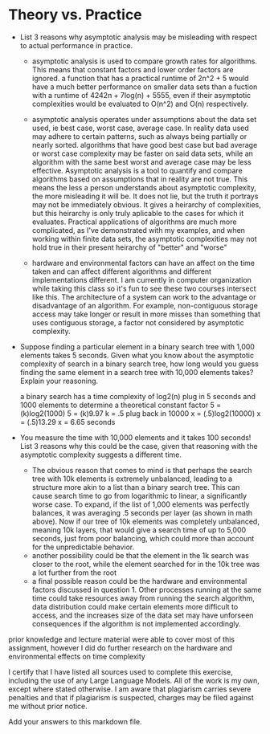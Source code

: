 # Theory vs. Practice

- List 3 reasons why asymptotic analysis may be misleading with respect to
  actual performance in practice.

  - asymptotic analysis is used to compare growth rates for algorithms. This means that constant factors and lower order factors are ignored. a function that has a practical runtime of 2n^2 + 5 would have a much better performance on smaller data sets than a fuction with a runtime of 4242n + 7log(n) + 5555, even if their asymptotic complexities would be evaluated to O(n^2) and O(n) respectively.
 
  - asymptotic analysis operates under assumptions about the data set used, ie best case, worst case, average case. In reality data used may adhere to certain patterns, such as always being partially or nearly sorted. algorithms that have good best case but bad average or worst case complexity may be faster on said data sets, while an algorithm with the same best worst and average case may be less effective. Asymptotic analysis is a tool to quantify and compare algorithms based on assumptions that in reality are not true. This means the less a person understands about asymptotic complexity, the more misleading it will be. It does not lie, but the truth it portrays may not be immediately obvious. It gives a heirarchy of complexities, but this heirarchy is only truly aplicable to the cases for which it evaluates. Practical applications of algorithms are much more complicated, as I've demonstrated with my examples, and when working within finite data sets, the asymptotic complexities may not hold true in their present heirarchy of "better" and "worse"
 
  - hardware and environmental factors can have an affect on the time taken and can affect different algorithms and different implementations different. I am currently in computer organization while taking this class so it's fun to see these two courses intersect like this. The architecture of a system can work to the advantage or disadvantage of an algorithm. For example, non-contiguous storage access may take longer or result in more misses than something that uses contiguous storage, a factor not considered by asymptotic complexity.

- Suppose finding a particular element in a binary search tree with 1,000
  elements takes 5 seconds. Given what you know about the asymptotic complexity
  of search in a binary search tree, how long would you guess finding the same
  element in a search tree with 10,000 elements takes? Explain your reasoning.

  a binary search has a time complexity of log2(n)
  plug in 5 seconds and 1000 elements to determine a theoretical constant factor
  5 = (k)log2(1000)
  5 = (k)9.97
  k = .5
  plug back in 10000
  x = (.5)log2(10000)
  x = (.5)13.29
  x = 6.65 seconds

- You measure the time with 10,000 elements and it takes 100 seconds! List 3
  reasons why this could be the case, given that reasoning with the asymptotic
  complexity suggests a different time.

  - The obvious reason that comes to mind is that perhaps the search tree with 10k elements is extremely unbalanced, leading to a structure more akin to a list than a binary search tree. This can cause search time to go from logarithmic to linear, a significantly worse case. To expand, if the list of 1,000 elements was perfectly balances, it was averaging .5 seconds per layer (as shown in math above). Now if our tree of 10k elements was completely unbalanced, meaning 10k layers, that would give a search time of up to 5,000 seconds, just from poor balancing, which could more than account for the unpredictable behavior.
  - another possibility could be that the element in the 1k search was closer to the root, while the element searched for in the 10k tree was a lot further from the root
  - a final possible reason could be the hardware and environmental factors discussed in question 1. Other processes running at the same time could take resources away from running the search algorithm, data distribution could make certain elements more difficult to access, and the increases size of the data set may have unforseen consequences if the algorithm is not implemented accordingly.

prior knowledge and lecture material were able to cover most of this assignment, however I did do further research on the hardware and environmental effects on time complexity
 
I certify that I have listed all sources used to complete this exercise, including the use of any Large Language Models. All of the work is my own, except where stated otherwise. I am aware that plagiarism carries severe penalties and that if plagiarism is suspected, charges may be filed against me without prior notice.

Add your answers to this markdown file.
